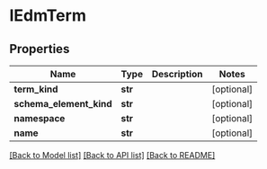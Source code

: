 # IEdmTerm

## Properties
Name | Type | Description | Notes
------------ | ------------- | ------------- | -------------
**term_kind** | **str** |  | [optional] 
**schema_element_kind** | **str** |  | [optional] 
**namespace** | **str** |  | [optional] 
**name** | **str** |  | [optional] 

[[Back to Model list]](../README.md#documentation-for-models) [[Back to API list]](../README.md#documentation-for-api-endpoints) [[Back to README]](../README.md)


